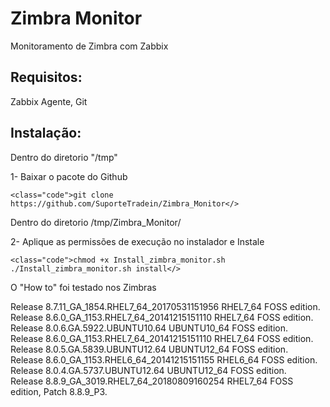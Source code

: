 <h1>Zimbra Monitor</h1>

Monitoramento de Zimbra com Zabbix

<h2>Requisitos:</h2>
	
Zabbix Agente, Git

<h2>Instalação:</h2>

Dentro do diretorio "/tmp"

1- Baixar o pacote do Github

	<class="code">git clone https://github.com/SuporteTradein/Zimbra_Monitor</>

Dentro do diretorio /tmp/Zimbra_Monitor/

2- Aplique as permissões de execução no instalador e Instale
	
	<class="code">chmod +x Install_zimbra_monitor.sh
	./Install_zimbra_monitor.sh install</>

O "How to" foi testado nos Zimbras

<p>Release 8.7.11_GA_1854.RHEL7_64_20170531151956 RHEL7_64 FOSS edition.</br>
Release 8.6.0_GA_1153.RHEL7_64_20141215151110 RHEL7_64 FOSS edition.</br>
Release 8.0.6.GA.5922.UBUNTU10.64 UBUNTU10_64 FOSS edition.</br>
Release 8.6.0_GA_1153.RHEL7_64_20141215151110 RHEL7_64 FOSS edition.</br>
Release 8.0.5.GA.5839.UBUNTU12.64 UBUNTU12_64 FOSS edition.</br>
Release 8.6.0_GA_1153.RHEL6_64_20141215151155 RHEL6_64 FOSS edition.</br>
Release 8.0.4.GA.5737.UBUNTU12.64 UBUNTU12_64 FOSS edition.</br>
Release 8.8.9_GA_3019.RHEL7_64_20180809160254 RHEL7_64 FOSS edition, Patch 8.8.9_P3.</br></p>

